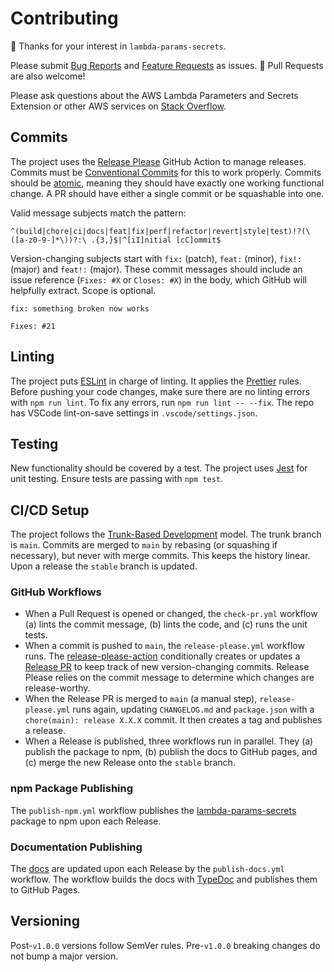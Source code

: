 # Contributing

:wave: Thanks for your interest in `lambda-params-secrets`.

Please submit [Bug Reports](https://github.com/fedonev/lambda-params-secrets/issues/new/choose) and [Feature Requests](https://github.com/fedonev/lambda-params-secrets/issues/new/choose) as issues.
:tada: Pull Requests are also welcome!

Please ask questions about the AWS Lambda Parameters and Secrets Extension or other AWS services on [Stack Overflow](https://stackoverflow.com/questions/tagged/aws-lambda).

## Commits
The project uses the [Release Please](https://github.com/google-github-actions/release-please-action) GitHub Action to manage releases.
Commits must be [Conventional Commits](https://github.com/google-github-actions/release-please-action#how-should-i-write-my-commits) for this to work properly.  Commits should be [atomic](https://en.wikipedia.org/wiki/Atomic_commit#Atomic_commit_convention), meaning they should have exactly one working functional change.
A PR should have either a single commit or be squashable into one.

Valid message subjects match the pattern:

```regex
^(build|chore|ci|docs|feat|fix|perf|refactor|revert|style|test)!?(\([a-z0-9-]*\))?:\ .{3,}$|^[iI]nitial [cC]ommit$
```

Version-changing subjects start with `fix:` (patch), `feat:` (minor), `fix!:` (major) and `feat!:` (major).
These commit messages should include an issue reference (`Fixes: #X` or `Closes: #X`) in the body, which GitHub will helpfully extract.
Scope is optional.

```
fix: something broken now works

Fixes: #21
```

## Linting

The project puts [ESLint](https://eslint.org) in charge of linting.
It applies the [Prettier](https://prettier.io/docs/en/integrating-with-linters.html) rules.
Before pushing your code changes, make sure there are no linting errors with `npm run lint`.
To fix any errors, run `npm run lint -- --fix`.
The repo has VSCode lint-on-save settings in `.vscode/settings.json`.

## Testing

New functionality should be covered by a test.
The project uses [Jest](https://jestjs.io/docs/getting-started) for unit testing.
Ensure tests are passing with `npm test`.


## CI/CD Setup

The project follows the [Trunk-Based Development](https://trunkbaseddevelopment.com) model.
The trunk branch is `main`.
Commits are merged to `main` by rebasing (or squashing if necessary), but never with merge commits.  This keeps the history linear.
Upon a release the `stable` branch is updated.

### GitHub Workflows
- When a Pull Request is opened or changed, the `check-pr.yml` workflow (a) lints the commit message, (b) lints the code, and (c) runs the unit tests.
- When a commit is pushed to `main`, the `release-please.yml` workflow runs. The [release-please-action](https://github.com/google-github-actions/release-please-action) conditionally creates or updates a [Release PR](https://github.com/googleapis/release-please#whats-a-release-pr) to keep track of new version-changing commits.  Release Please relies on the commit message to determine which changes are release-worthy.
- When the Release PR is merged to `main` (a manual step), `release-please.yml` runs again, updating `CHANGELOG.md` and `package.json` with a `chore(main): release X.X.X` commit.  It then creates a tag and publishes a release.
- When a Release is published, three workflows run in parallel. They (a) publish the package to npm,  (b) publish the docs to GitHub pages, and (c) merge the new Release onto the `stable` branch.

### npm Package Publishing

The `publish-npm.yml` workflow publishes the [lambda-params-secrets](https://www.npmjs.com/package/lambda-params-secrets) package to npm upon each Release.

### Documentation Publishing

The [docs](https://fedonev.github.io/lambda-params-secrets/) are updated upon each Release by the `publish-docs.yml` workflow.
The workflow builds the docs with [TypeDoc](https://typedoc.org) and publishes them to GitHub Pages.


## Versioning

Post-`v1.0.0` versions follow SemVer rules.
Pre-`v1.0.0` breaking changes do not bump a major version.








